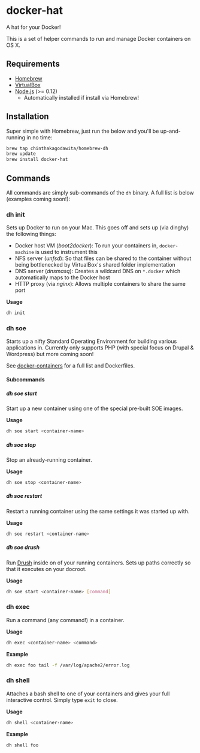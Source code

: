 # docker-hat
A hat for your Docker!

This is a set of helper commands to run and manage Docker containers on OS X.

## Requirements
* [Homebrew](http://brew.sh/)
* [VirtualBox](https://www.virtualbox.org/)
* [Node.js](https://nodejs.org) (>= 0.12)
    - Automatically installed if install via Homebrew!

## Installation

Super simple with Homebrew, just run the below and you'll be up-and-running in no time:

```bash
brew tap chinthakagodawita/homebrew-dh
brew update
brew install docker-hat
```

## Commands

All commands are simply sub-commands of the `dh` binary. A full list is below (examples coming soon!):

### dh init

Sets up Docker to run on your Mac. This goes off and sets up (via dinghy) the following things:

* Docker host VM (_boot2docker_): To run your containers in, `docker-machine` is used to instrument this
* NFS server (_unfsd_): So that files can be shared to the container without being bottlenecked by VirtualBox's shared folder implementation
* DNS server (_dnsmasq_): Creates a wildcard DNS on `*.docker` which automatically maps to the Docker host
* HTTP proxy (via _nginx_): Allows multiple containers to share the same port

**Usage**

```bash
dh init
```

### dh soe

Starts up a nifty Standard Operating Environment for building various applications in. Currently only supports PHP (with special focus on Drupal & Wordpress) but more coming soon!

See [docker-containers](https://github.com/chinthakagodawita/docker-containers) for a full list and Dockerfiles.

#### Subcommands
##### dh soe start

Start up a new container using one of the special pre-built SOE images.

**Usage**

```bash
dh soe start <container-name>
```

##### dh soe stop

Stop an already-running container.

**Usage**

```bash
dh soe stop <container-name>
```

##### dh soe restart

Restart a running container using the same settings it was started up with.

**Usage**

```bash
dh soe restart <container-name>
```

##### dh soe drush

Run [Drush](http://www.drush.org/en/master/s) inside on of your running containers. Sets up paths correctly so that it executes on your docroot.

**Usage**

```bash
dh soe start <container-name> [command]
```

### dh exec

Run a command (any command!) in a container.

**Usage**

```bash
dh exec <container-name> <command>
```

**Example**

```bash
dh exec foo tail -f /var/log/apache2/error.log
```

### dh shell

Attaches a bash shell to one of your containers and gives your full interactive control. Simply type `exit` to close.

**Usage**

```bash
dh shell <container-name>
```

**Example**

```bash
dh shell foo
```

